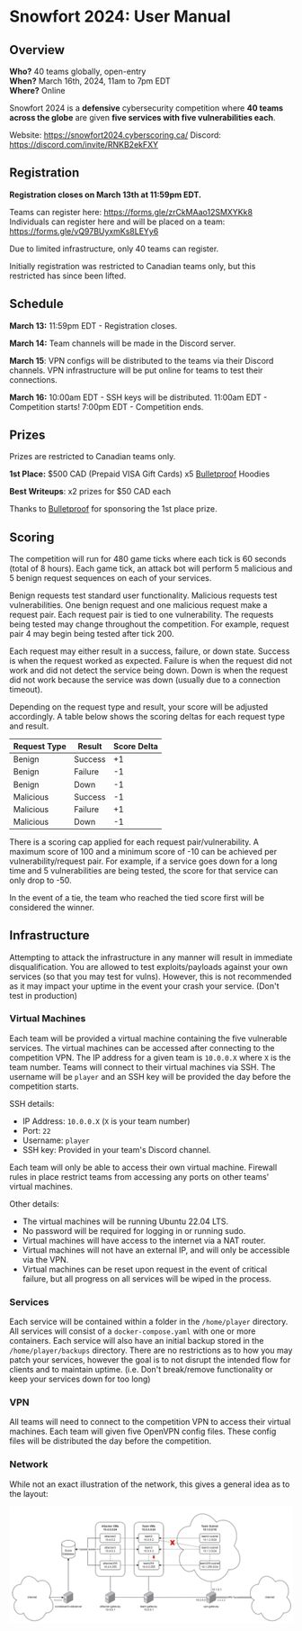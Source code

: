 # Snowfort 2024: User Manual

## Overview

**Who?** 40 teams globally, open-entry  
**When?** March 16th, 2024, 11am to 7pm EDT  
**Where?** Online

Snowfort 2024 is a **defensive** cybersecurity competition where **40 teams across the globe** are given **five services with five vulnerabilities each**.

Website: https://snowfort2024.cyberscoring.ca/
Discord: https://discord.com/invite/RNKB2ekFXY

## Registration

**Registration closes on March 13th at 11:59pm EDT.**

Teams can register here: https://forms.gle/zrCkMAao12SMXYKk8
Individuals can register here and will be placed on a team: https://forms.gle/vQ97BUyxmKs8LEYy6

Due to limited infrastructure, only 40 teams can register.

Initially registration was restricted to Canadian teams only, but this restricted has since been lifted.

## Schedule

**March 13:**
11:59pm EDT - Registration closes.

**March 14:**
Team channels will be made in the Discord server.

**March 15**:
VPN configs will be distributed to the teams via their Discord channels. VPN infrastructure will be put online for teams to test their connections.

**March 16:**
10:00am EDT - SSH keys will be distributed.
11:00am EDT - Competition starts!
7:00pm EDT - Competition ends.

## Prizes

Prizes are restricted to Canadian teams only.

**1st Place:**
$500 CAD (Prepaid VISA Gift Cards)
x5 [Bulletproof](https://bulletproofsi.com/) Hoodies

**Best Writeups**:
x2 prizes for $50 CAD each

Thanks to [Bulletproof](https://bulletproofsi.com/) for sponsoring the 1st place prize.

## Scoring

The competition will run for 480 game ticks where each tick is 60 seconds (total of 8 hours). Each game tick, an attack bot will perform 5 malicious and 5 benign request sequences on each of your services.

Benign requests test standard user functionality. Malicious requests test vulnerabilities. One benign request and one malicious request make a request pair. Each request pair is tied to one vulnerability. The requests being tested may change throughout the competition. For example, request pair 4 may begin being tested after tick 200.

Each request may either result in a success, failure, or down state. Success is when the request worked as expected. Failure is when the request did not work and did not detect the service being down. Down is when the request did not work because the service was down (usually due to a connection timeout).

Depending on the request type and result, your score will be adjusted accordingly. A table below shows the scoring deltas for each request type and result.

| Request Type | Result  | Score Delta |
| ------------ | ------- | ----------- |
| Benign       | Success | +1          |
| Benign       | Failure | -1          |
| Benign       | Down    | -1          |
| Malicious    | Success | -1          |
| Malicious    | Failure | +1          |
| Malicious    | Down    | -1          |

There is a scoring cap applied for each request pair/vulnerability. A maximum score of 100 and a minimum score of -10 can be achieved per vulnerability/request pair. For example, if a service goes down for a long time and 5 vulnerabilities are being tested, the score for that service can only drop to -50.

In the event of a tie, the team who reached the tied score first will be considered the winner.

## Infrastructure

Attempting to attack the infrastructure in any manner will result in immediate disqualification. You are allowed to test exploits/payloads against your own services (so that you may test for vulns). However, this is not recommended as it may impact your uptime in the event your crash your service. (Don't test in production)

### Virtual Machines

Each team will be provided a virtual machine containing the five vulnerable services. The virtual machines can be accessed after connecting to the competition VPN. The IP address for a given team is `10.0.0.X` where `X` is the team number. Teams will connect to their virtual machines via SSH. The username will be `player` and an SSH key will be provided the day before the competition starts.

SSH details:
- IP Address: `10.0.0.X` (`X` is your team number)
- Port: `22`
- Username: `player`
- SSH key: Provided in your team's Discord channel.

Each team will only be able to access their own virtual machine. Firewall rules in place restrict teams from accessing any ports on other teams' virtual machines.

Other details:
- The virtual machines will be running Ubuntu 22.04 LTS.
- No password will be required for logging in or running sudo.
- Virtual machines will have access to the internet via a NAT router.
- Virtual machines will not have an external IP, and will only be accessible via the VPN.
- Virtual machines can be reset upon request in the event of critical failure, but all progress on all services will be wiped in the process.

### Services

Each service will be contained within a folder in the `/home/player` directory. All services will consist of a `docker-compose.yaml` with one or more containers. Each service will also have an initial backup stored in the `/home/player/backups` directory. There are no restrictions as to how you may patch your services, however the goal is to not disrupt the intended flow for clients and to maintain uptime. (i.e. Don't break/remove functionality or keep your services down for too long) 

### VPN

All teams will need to connect to the competition VPN to access their virtual machines. Each team will given five OpenVPN config files. These config files will be distributed the day before the competition.

### Network

While not an exact illustration of the network, this gives a general idea as to the layout:

![network](/images/network.png)
